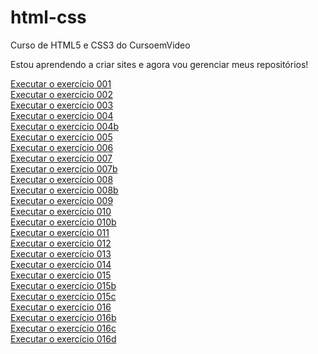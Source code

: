 # html-css
 Curso de HTML5 e CSS3 do CursoemVideo

Estou aprendendo a criar sites e agora vou gerenciar meus repositórios!

<a href="https://joaobrunobatista.github.io/html-css/exercicios/ex001/index.html">Executar o exercício 001</a> <br>
<a href="https://joaobrunobatista.github.io/html-css/exercicios/ex002/index.html">Executar o exercício 002</a> <br>
<a href="https://joaobrunobatista.github.io/html-css/exercicios/ex003/index.html">Executar o exercício 003</a> <br>
<a href="https://joaobrunobatista.github.io/html-css/exercicios/ex004/index.html">Executar o exercício 004</a> <br>
<a href="https://joaobrunobatista.github.io/html-css/exercicios/ex004/html.ico">Executar o exercício 004b</a> <br>
<a href="https://joaobrunobatista.github.io/html-css/exercicios/ex005/index.html">Executar o exercício 005</a> <br>
<a href="https://joaobrunobatista.github.io/html-css/exercicios/ex006/index.html">Executar o exercício 006</a> <br>
<a href="https://joaobrunobatista.github.io/html-css/exercicios/ex007/html4.html">Executar o exercício 007</a> <br>
<a href="https://joaobrunobatista.github.io/html-css/exercicios/ex002/html5.html">Executar o exercício 007b</a> <br>
<a href="https://joaobrunobatista.github.io/html-css/exercicios/ex008/index.html">Executar o exercício 008</a> <br>
<a href="https://joaobrunobatista.github.io/html-css/exercicios/ex008b/index.html">Executar o exercício 008b</a> <br>
<a href="https://joaobrunobatista.github.io/html-css/exercicios/ex009/index.html">Executar o exercício 009</a> <br>
<a href="https://joaobrunobatista.github.io/html-css/exercicios/ex010/index.html">Executar o exercício 010</a> <br>
<a href="https://joaobrunobatista.github.io/html-css/exercicios/ex010/pag002.html">Executar o exercício 010b</a> <br>
<a href="https://joaobrunobatista.github.io/html-css/exercicios/ex011/index.html">Executar o exercício 011</a> <br>
<a href="https://joaobrunobatista.github.io/html-css/exercicios/ex012/index.html">Executar o exercício 012</a> <br>
<a href="https://joaobrunobatista.github.io/html-css/exercicios/ex013/index.html">Executar o exercício 013</a> <br>
<a href="https://joaobrunobatista.github.io/html-css/exercicios/ex014/index.html">Executar o exercício 014</a> <br>
<a href="https://joaobrunobatista.github.io/html-css/exercicios/ex015/index.html">Executar o exercício 015</a> <br>
<a href="https://joaobrunobatista.github.io/html-css/exercicios/ex015/pagina02.html">Executar o exercício 015b</a> <br>
<a href="https://joaobrunobatista.github.io/html-css/exercicios/ex015/style.css">Executar o exercício 015c</a> <br>
<a href="https://joaobrunobatista.github.io/html-css/exercicios/ex016/cor01.html">Executar o exercício 016</a> <br>
<a href="https://joaobrunobatista.github.io/html-css/exercicios/ex016/cor02.html">Executar o exercício 016b</a> <br>
<a href="https://joaobrunobatista.github.io/html-css/exercicios/ex016/cor03.html">Executar o exercício 016c</a> <br>
<a href="https://joaobrunobatista.github.io/html-css/exercicios/ex016/style.css">Executar o exercício 016d</a> <br>